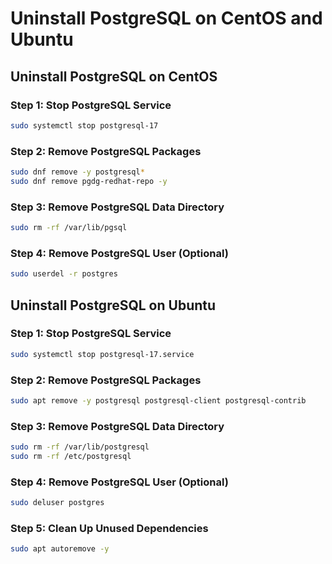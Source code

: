 # Uninstall PostgreSQL on CentOS and Ubuntu

## Uninstall PostgreSQL on CentOS

### Step 1: Stop PostgreSQL Service
```sh
sudo systemctl stop postgresql-17
```

### Step 2: Remove PostgreSQL Packages
```sh
sudo dnf remove -y postgresql*
sudo dnf remove pgdg-redhat-repo -y
```

### Step 3: Remove PostgreSQL Data Directory
```sh
sudo rm -rf /var/lib/pgsql
```

### Step 4: Remove PostgreSQL User (Optional)
```sh
sudo userdel -r postgres
```

## Uninstall PostgreSQL on Ubuntu

### Step 1: Stop PostgreSQL Service
```sh
sudo systemctl stop postgresql-17.service
```

### Step 2: Remove PostgreSQL Packages
```sh
sudo apt remove -y postgresql postgresql-client postgresql-contrib
```

### Step 3: Remove PostgreSQL Data Directory
```sh
sudo rm -rf /var/lib/postgresql
sudo rm -rf /etc/postgresql
```

### Step 4: Remove PostgreSQL User (Optional)
```sh
sudo deluser postgres
```

### Step 5: Clean Up Unused Dependencies
```sh
sudo apt autoremove -y
